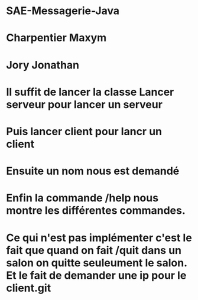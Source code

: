 # SAE-Messagerie-Java

# Charpentier Maxym
# Jory Jonathan
# Il suffit de lancer la classe Lancer serveur pour lancer un serveur
# Puis lancer client pour lancr un client 
# Ensuite un nom nous est demandé 
# Enfin la commande /help nous montre les différentes commandes.

# Ce qui n'est pas implémenter c'est le fait que quand on fait /quit dans un salon on quitte seuleument le salon. Et le fait de demander une ip pour le client.git 

